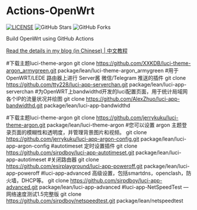# Actions-OpenWrt

[![LICENSE](https://img.shields.io/github/license/mashape/apistatus.svg?style=flat-square&label=LICENSE)](https://github.com/P3TERX/Actions-OpenWrt/blob/master/LICENSE)
![GitHub Stars](https://img.shields.io/github/stars/P3TERX/Actions-OpenWrt.svg?style=flat-square&label=Stars&logo=github)
![GitHub Forks](https://img.shields.io/github/forks/P3TERX/Actions-OpenWrt.svg?style=flat-square&label=Forks&logo=github)

Build OpenWrt using GitHub Actions

[Read the details in my blog (in Chinese) | 中文教程](https://p3terx.com/archives/build-openwrt-with-github-actions.html)

#下载主题luci-theme-argon
git clone https://github.com/XXKDB/luci-theme-argon_armygreen.git package/lean/luci-theme-argon_armygreen
#用于 OpenWRT/LEDE 路由器上进行 Server酱 微信/Telegram 推送的插件
git clone https://github.com/tty228/luci-app-serverchan.git package/lean/luci-app-serverchan
#为OpenWRT上bandwidthd开发的luci配置页面，用于统计局域网各个IP的流量状况并绘图
git clone https://github.com/AlexZhuo/luci-app-bandwidthd.git package/lean/luci-app-bandwidthd

#下载主题luci-theme-argon
git clone https://github.com/jerrykuku/luci-theme-argon.git package/lean/luci-theme-argon
#您可以设置 argon 主题登录页面的模糊性和透明度，并管理背景图片和视频。
git clone https://github.com/jerrykuku/luci-app-argon-config.git package/lean/luci-app-argon-config
#autotimeset 定时设置插件
git clone https://github.com/sirpdboy/luci-app-autotimeset.git package/lean/luci-app-autotimeset
#关闭路由器
git clone https://github.com/esirplayground/luci-app-poweroff.git package/lean/luci-app-poweroff
#luci-app-advanced 高级设置，包括smartdns，openclash，防火墙，DHCP等。
git clone https://github.com/sirpdboy/luci-app-advanced.git package/lean/luci-app-advanced
#luci-app-NetSpeedTest — 网络速度测试1.5完整版
git clone https://github.com/sirpdboy/netspeedtest.git package/lean/netspeedtest
